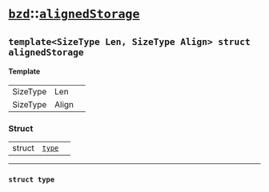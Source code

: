 # [`bzd`](../../index.md)::[`alignedStorage`](../index.md)

## `template<SizeType Len, SizeType Align> struct alignedStorage`

#### Template
||||
|---:|:---|:---|
|SizeType|Len||
|SizeType|Align||
### Struct
||||
|---:|:---|:---|
|struct|[`type`](type/index.md)||
------
### `struct type`

